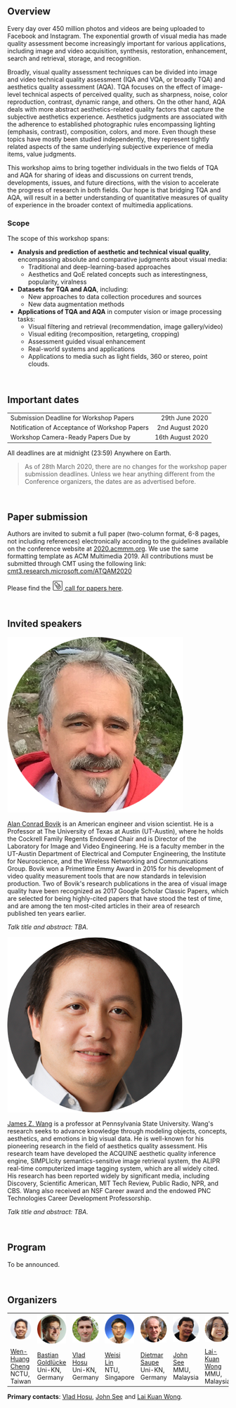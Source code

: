 ## Overview

Every day over 450 million photos and videos are being uploaded to Facebook and Instagram. The exponential growth of visual media has made quality assessment become increasingly important for various applications, including image and video acquisition, synthesis, restoration, enhancement, search and retrieval, storage, and recognition. 

Broadly, visual quality assessment techniques can be divided into image and video technical quality assessment (IQA and VQA, or broadly TQA) and aesthetics quality assessment (AQA). TQA focuses on the effect of image-level technical aspects of perceived quality, such as sharpness, noise, color reproduction, contrast, dynamic range, and others. On the other hand, AQA deals with more abstract aesthetics-related quality factors that capture the subjective aesthetics experience. Aesthetics judgments are associated with the adherence to established photographic rules encompassing lighting (emphasis, contrast), composition, colors, and more. Even though these topics have mostly been studied independently, they represent tightly related aspects of the same underlying subjective experience of media items, value judgments. 

This workshop aims to bring together individuals in the two fields of TQA and AQA for sharing of ideas and discussions on current trends, developments, issues, and future directions, with the vision to accelerate the progress of research in both fields. Our hope is that bridging TQA and AQA, will result in a better understanding of quantitative measures of quality of experience in the broader context of multimedia applications.

### Scope 

The scope of this workshop spans:
* **Analysis and prediction of aesthetic and technical visual quality**, encompassing absolute and comparative judgments about visual media:
  * Traditional and deep-learning-based approaches
  * Aesthetics and QoE related concepts such as interestingness, popularity, viralness
* **Datasets for TQA and AQA**, including:
  * New approaches to data collection procedures and sources
  * New data augmentation methods	
* **Applications of TQA and AQA** in computer vision or image processing tasks:
  * Visual filtering and retrieval (recommendation, image gallery/video)
  * Visual editing (recomposition, retargeting, cropping)
  * Assessment guided visual enhancement
  * Real-world systems and applications
  * Applications to media such as light fields, 360 or stereo, point clouds.
 
<br/>

## Important dates

|||
| :--- |---: |
| Submission Deadline for Workshop Papers       |  29th June 2020   |
| Notification of Acceptance of Workshop Papers | 2nd August 2020   |
| Workshop Camera-Ready Papers Due by           |  16th August 2020 |

All deadlines are at midnight (23:59) Anywhere on Earth.

> As of 28th March 2020, there are no changes for the workshop paper submission deadlines. 
Unless we hear anything different from the Conference organizers, the dates are as advertised before.

<br/>

## Paper submission

Authors are invited to submit a full paper (two-column format, 6-8 pages, not including references) electronically according to the guidelines available on the conference website at [2020.acmmm.org](https://2020.acmmm.org/). We use the same formatting template as ACM Multimedia 2019. All contributions must be submitted through CMT using the following link: [cmt3.research.microsoft.com/ATQAM2020](https://cmt3.research.microsoft.com/ATQAM2020)

Please find the <a href="assets/docs/ATQAM-CFP.pdf"><img src="assets/images/icons/paperclip.png" style="width:25px"/> call for papers here</a>.

<br/>

## Invited speakers

<img src="assets/images/alan-bovik.png" alt="Alan Conrad Bovik" class="speaker"/>

[Alan Conrad Bovik](http://www.ece.utexas.edu/people/faculty/alan-bovik) is an American engineer and vision scientist. He is a Professor at The University of Texas at Austin (UT-Austin), where he holds the Cockrell Family Regents Endowed Chair and is Director of the Laboratory for Image and Video Engineering. He is a faculty member in the UT-Austin Department of Electrical and Computer Engineering, the Institute for Neuroscience, and the Wireless Networking and Communications Group. Bovik won a Primetime Emmy Award in 2015 for his development of video quality measurement tools that are now standards in television production. Two of Bovik's research publications in the area of visual image quality have been recognized as 2017 Google Scholar Classic Papers, which are selected for being highly-cited papers that have stood the test of time, and are among the ten most-cited articles in their area of research published ten years earlier.

_Talk title and abstract: TBA._

<img src="assets/images/james-wang.png" alt="James Z. Wang" class="speaker"/>

[James Z. Wang](http://infolab.stanford.edu/~wangz/home/) is a professor at Pennsylvania State University. Wang's research seeks to advance knowledge through modeling objects, concepts, aesthetics, and emotions in big visual data. He is well-known for his pioneering research in the field of aesthetics quality assessment. His research team have developed the ACQUINE aesthetic quality inference engine, SIMPLIcity semantics-sensitive image retrieval system, the ALIPR real-time computerized image tagging system, which are all widely cited. His research has been reported widely by significant media, including Discovery, Scientific American, MIT Tech Review, Public Radio, NPR, and CBS. Wang also received an NSF Career award and the endowed PNC Technologies Career Development Professorship.

_Talk title and abstract: TBA._

<br/>

## Program

To be announced.

<br/>

## Organizers

<table id="profile">
    <tr>
     <td><a href="mailto:whcheng@nctu.edu.tw"><img src="assets/images/wen-huang.png" class="profile"/></a></td>
     <td><a href="mailto:bastian.goldluecke@uni-konstanz.de"><img src="assets/images/bastian-goldlueke.png" class="profile"/></a></td>
     <td><a href="mailto:vlad.hosu@uni-konstanz.de"><img src="assets/images/vlad-hosu.png" class="profile"/></a></td>
     <td><a href="mailto:WSLin@ntu.edu.sg"><img src="assets/images/weisi-lin.png" class="profile"/></a></td>
     <td><a href="mailto:dietmar.saupe@uni-konstanz.de"><img src="assets/images/dietmar-saupe.png" class="profile"/></a></td>
     <td><a href="mailto:johnsee@mmu.edu.my"><img src="assets/images/john-see.png" class="profile"/></a></td>
     <td><a href="mailto:lkwong@mmu.edu.my"><img src="assets/images/lai-kuan-wong.png" class="profile"/></a></td>
    </tr>
    <tr align="top">
     <td> <a href="http://aimmlab.nctu.edu.tw/whcheng/index.html">
      Wen-Huang<br/> Cheng</a><br/> NCTU,<br/> Taiwan </td>
     <td> <a href="https://www.cvia.uni-konstanz.de/personen/prof-dr-bastian-goldluecke/">
      Bastian<br/> Goldlücke</a><br/> Uni-KN, Germany </td>
     <td> <a href="https://www.mmsp.uni-konstanz.de/people/overview/research-staff/vlad-hosu/">
      Vlad<br/> Hosu</a><br/> Uni-KN, Germany </td>
     <td> <a href="https://www.ntu.edu.sg/home/wslin/">
      Weisi<br/> Lin</a><br/> NTU, Singapore </td>
     <td> <a href="https://www.mmsp.uni-konstanz.de/people/overview/prof-dr-dietmar-saupe/">
      Dietmar<br/> Saupe</a><br/> Uni-KN, Germany </td>
     <td> <a href="https://mmuexpert.mmu.edu.my/johnsee">
      John<br/> See</a><br/> MMU, Malaysia </td>
     <td> <a href="https://mmuexpert.mmu.edu.my/lkwong">
      Lai-Kuan<br/> Wong</a><br/> MMU, Malaysia </td>
    </tr>
    <!--<tr align="top">
     <td/> <td/> 
     <td><a href="mailto:vlad.hosu@uni-konstanz.de"><img src="assets/images/email-icon.png" style="width:25px"/></a></td> 
     <td/> <td/> 
     <td><a href="mailto:johnsee@mmu.edu.my"><img src="assets/images/email-icon.png" style="width:25px"/></a></td>
     <td><a href="mailto:lkwong@mmu.edu.my"><img src="assets/images/email-icon.png" style="width:25px"/></a></td>
    </tr>-->
</table>

**Primary contacts**: [Vlad Hosu](mailto:vlad.hosu@uni-konstanz.de), [John See](mailto:johnsee@mmu.edu.my) and [Lai Kuan Wong](mailto:lkwong@mmu.edu.my).


